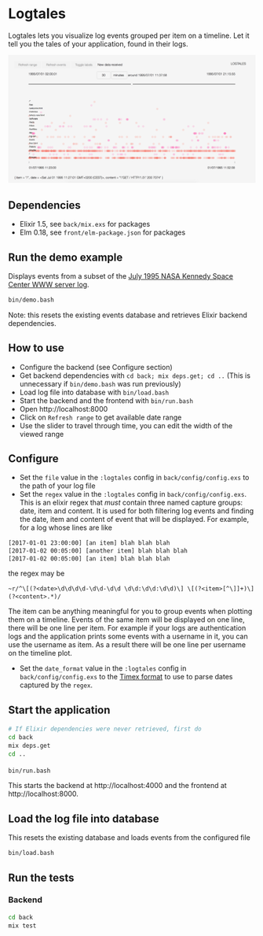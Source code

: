# Logtales

Logtales lets you visualize log events grouped per item on a timeline. Let it tell you the tales of your application, found in their logs.

![Logtales screenshot](logtales.png)

## Dependencies
- Elixir 1.5, see `back/mix.exs` for packages
- Elm 0.18, see `front/elm-package.json` for packages

## Run the demo example
Displays events from a subset of the [July 1995 NASA Kennedy Space Center WWW server log](http://ita.ee.lbl.gov/html/contrib/NASA-HTTP.html).
```bash
bin/demo.bash
```
Note: this resets the existing events database and retrieves Elixir backend dependencies.

## How to use
- Configure the backend (see Configure section)
- Get backend dependencies with `cd back; mix deps.get; cd ..` (This is unnecessary if `bin/demo.bash` was run previously)
- Load log file into database with `bin/load.bash`
- Start the backend and the frontend with `bin/run.bash`
- Open http://localhost:8000
- Click on `Refresh range` to get available date range
- Use the slider to travel through time, you can edit the width of the viewed range

## Configure
- Set the `file` value in the `:logtales` config in `back/config/config.exs` to the path of your log file
- Set the `regex` value in the `:logtales` config in `back/config/config.exs`. This is an elixir regex that *must* contain three named capture groups: date, item and content. It is used for both filtering log events and finding the date, item and content of event that will be displayed. For example, for a log whose lines are like
```
[2017-01-01 23:00:00] [an item] blah blah blah
[2017-01-02 00:05:00] [another item] blah blah blah
[2017-01-02 00:05:00] [an item] blah blah blah
```
the regex may be
```
~r/^\[(?<date>\d\d\d\d-\d\d-\d\d \d\d:\d\d:\d\d)\] \[(?<item>[^\]]+)\] (?<content>.*)/
```
The item can be anything meaningful for you to group events when plotting them on a timeline. Events of the same item will be displayed on one line, there will be one line per item. For example if your logs are authentication logs and the application prints some events with a username in it, you can use the username as item. As a result there will be one line per username on the timeline plot.
- Set the `date_format` value in the `:logtales` config in `back/config/config.exs` to the [Timex format](https://hexdocs.pm/timex/Timex.Format.DateTime.Formatters.Default.html#content) to use to parse dates captured by the `regex`.

## Start the application
```bash
# If Elixir dependencies were never retrieved, first do
cd back
mix deps.get
cd ..

bin/run.bash
```
This starts the backend at http://localhost:4000 and the frontend at http://localhost:8000.

## Load the log file into database
This resets the existing database and loads events from the configured file
```bash
bin/load.bash
```

## Run the tests
### Backend
```bash
cd back
mix test
```
